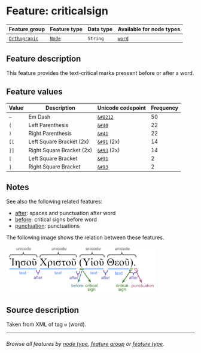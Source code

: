 # Feature: criticalsign

Feature group | Feature type | Data type | Available for node types
---  | --- | --- | --- 
[`Orthograpic`](featuresbygroup.md#orthograpic-features) | [`Node`](featuresbyfeaturetype.md#node-features) | `String` | [`word`](featuresbynodetype.md#word-nodes)

## Feature description 

This feature provides the text-critical marks pressent before or after a word.

## Feature values 

Value | Description | Unicode codepoint | Frequency
--- |  --- | --- | ---
`—` | Em Dash | [`&#8212`](https://www.codetable.net/decimal/8212) | 50
`(` |	Left Parenthesis | [`&#40`](https://www.codetable.net/decimal/40)| 22
`)` |	Right Parenthesis | [`&#41`](https://www.codetable.net/decimal/41)| 22
`[[` | Left Square Bracket (2x) | [`&#91`](https://www.codetable.net/decimal/91) (2x) | 14
`]]` | Right Square Bracket (2x) | [`&#93`](https://www.codetable.net/decimal/91) (2x) | 14
`[` |	Left Square Bracket | [`&#91`](https://www.codetable.net/decimal/91) | 2
`]` |	Right Square Bracket | [`&#93`](https://www.codetable.net/decimal/93) | 2

## Notes

See also the following related features:
   * [after](after.md#start): spaces and punctuation after word
   * [before](before.md#start): critical signs before word
   * [punctuation](punctuation.md#start): punctuations

The following image shows the relation between these features.

<img src="images/details_surface_features.png" width="400" >

## Source description

Taken from XML of tag `w` (word).

---
###### *Browse all features by [node type](featuresbynodetype.md#readme), [feature group](featuresbygroup.md#readme) or [feature type](featuresbyfeaturetype.md#readme).*
